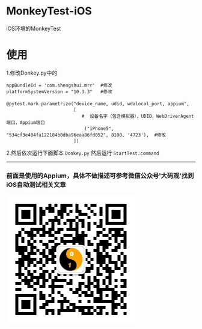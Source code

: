 # MonkeyTest-iOS
iOS环境的MonkeyTest

# 使用

1.修改Donkey.py中的

```
appBundleId = 'com.shengshui.mrr'  #修改
platformSystemVersion = "10.3.3"   #修改

@pytest.mark.parametrize("device_name, udid, wdalocal_port, appium",
                         [
                            #  设备名字（包含模拟器），UDID，WebDriverAgent端口，Appium端口
                             ("iPhone5", "534cf3e404fa122184b0dba96eaa86fd052", 8100, '4723'),  #修改
                         ])

```

2.然后依次运行下面脚本
`Donkey.py`
然后运行
`StartTest.command`

---

### 前面是使用的Appium，具体不做描述可参考微信公众号'大码观'找到iOS自动测试相关文章

![大码观](venv/qrcode_for_gh_bcea7d5c10c4_344.jpg)
